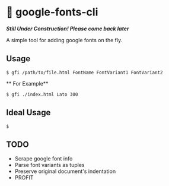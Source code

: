 # :construction: google-fonts-cli
**_Still Under Construction! Please come back later_**

A simple tool for adding google fonts on the fly.

## Usage

```
$ gfi /path/to/file.html FontName FontVariant1 FontVariant2
```

** For Example**
```
$ gfi ./index.html Lato 300
```

## Ideal Usage
```
$ 
```

## TODO
* Scrape google font info
* Parse font variants as tuples
* Preserve original document's indentation
* PROFIT